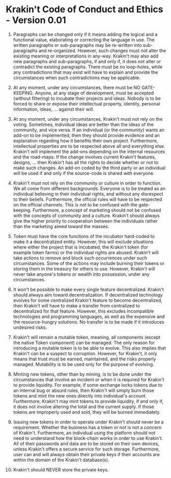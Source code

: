 # Krakin't Code of Conduct and Ethics - Version 0.01

1. Paragraphs can be changed only if it means adding the logical and a functional value, elaborating or correcting the language in use. The written paragraphs or sub-paragraphs may be re-written into sub-paragraphs and re-organized. However, such changes must not alter the existing meaning or interpretations in any-way. Krakin't may also add new paragraphs and sub-paragraphs, if and only if, it does not alter or contradict the existing paragraphs. There must be no loop-holes, while any contradictions that may exist will have to explain and provide the circumstances when such contradictions may be applicable.

2. At any moment, under any circumstances, there must be NO GATE-KEEPING. Anyone, at any stage of development, must be accepted (without filtering) to incubate their projects and ideas. Nobody is to be forced to share or expose their intellectual property, identity, personal information, ideas, … against their will.

3. At any moment, under any circumstances, Krakin't must not rely on the voting. Sometimes, individual ideas are better than the ideas of the community, and vice versa. If an individual (or the community) wants an add-on to be implemented, then they should provide evidence and an explanation regarding how it benefits their own project. Furthermore, intellectual properties are to be respected above all and everything else. Krakin't will implement the add-ons depending on the internal resources and the road-maps. If the change involves current Krakin't features, designs, … then Krakin't has all the rights to decide whether or not to make such changes. An add-on coded by the third party or an individual will be used if and only if the source-code is shared with everyone.

4. Krakin't must not rely on the community or culture in order to function. We all come from different backgrounds. Everyone is to be treated as an individual believing in their individual rights, and without any disrespect to their beliefs. Furthermore, the official rules will have to be respected on the official channels. This is not to be confused with the gate-keeping. Furthermore, a concept of marketing should not be confused with the concepts of community and a culture. Krakin't should always give the higher priority to cooperation between the individuals rather than the marketing aimed toward the masses.

5. Token must have the core functions of the incubator hard-coded to make it a decentralized entity. However, this will exclude situations where either the project that is incubated, the Krakin't token (for example token farms) or the individual rights are abused. Krakin't will take actions to remove and block such occurrences under such circumstances. Some of the actions may include burning their tokens or storing them in the treasury for others to use. However, Krakin't will never take anyone's tokens or wealth into possession, under any circumstances.

6. It won't be possible to make every single feature decentralized. Krakin't should always aim toward decentralization. If decentralized technology evolves for some centralized Krakin't feature to become decentralized, then Krakin't will have to make a transfer from centralized to decentralized for that feature. However, this excludes incompatible technologies and programming languages, as well as the expensive and the resource-hungry solutions. No transfer is to be made if it introduces undesired risks.

7. Krakin't will remain a mutable token, meaning, all components (except the native Token component) can be managed. The only reason for introducing a mutable token is to be able to evolve. This also implies that Krakin't can be a suspect to corruption. However, for Krakin't, it only means that trust must be earned, maintained, and the risks properly managed. Mutability is to be used only for the purpose of evolving.

8. Minting new tokens, other than by mining, is to be done under the circumstances that involve an incident or when it is required for Krakin't to provide liquidity. For example, if some exchange locks tokens due to an internal bug or absurd rules, then Krakin't will simply burn those tokens and mint the new ones directly into individual's account. Furthermore, Krakin't may mint tokens to provide liquidity, if and only if, it does not involve altering the total and the current supply. If those tokens are improperly used and sold, they will be burned immediately.

9. Issuing new tokens in order to operate under Krakin't should never be a requirement. Whether the business has a token or not is not a concern of Krakin't. Furthermore, an individual using the platform should not need to understand how the block-chain works in order to use Krakin't. All of their passwords and data are to be stored on their own devices, unless Krakin't offers a secure service for such storage. Furthermore, user can and will always obtain their private keys if their accounts are within the domain of the Krakin't database(s).

10. Krakin't should NEVER store the private keys.
